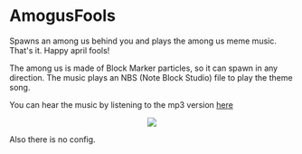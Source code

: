 # AmogusFools
Spawns an among us behind you and plays the among us meme music. That's it. Happy april fools!

The among us is made of Block Marker particles, so it can spawn in any direction. The music plays an NBS (Note Block Studio) file to play the theme song.

You can hear the music by listening to the mp3 version [here](https://github.com/StrangeOne101/AmogusFools/blob/master/amogus.mp3?raw=true)

<p align="center"><img src="https://projectkorra.com/forum/attachments/1680554409166-png.7083/"/></p>

Also there is no config.
